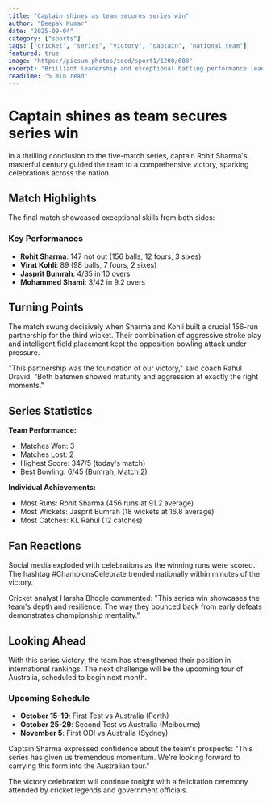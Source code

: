 ```yaml
---
title: "Captain shines as team secures series win"
author: "Deepak Kumar"
date: "2025-09-04"
category: ["sports"]
tags: ["cricket", "series", "victory", "captain", "national team"]
featured: true
image: "https://picsum.photos/seed/sport1/1200/600"
excerpt: "Brilliant leadership and exceptional batting performance lead the team to a memorable series victory."
readTime: "5 min read"
---
```


# Captain shines as team secures series win

In a thrilling conclusion to the five-match series, captain Rohit Sharma's masterful century guided the team to a comprehensive victory, sparking celebrations across the nation.

## Match Highlights

The final match showcased exceptional skills from both sides:

### Key Performances
- **Rohit Sharma**: 147 not out (156 balls, 12 fours, 3 sixes)
- **Virat Kohli**: 89 (98 balls, 7 fours, 2 sixes)  
- **Jasprit Bumrah**: 4/35 in 10 overs
- **Mohammed Shami**: 3/42 in 9.2 overs

## Turning Points

The match swung decisively when Sharma and Kohli built a crucial 156-run partnership for the third wicket. Their combination of aggressive stroke play and intelligent field placement kept the opposition bowling attack under pressure.

"This partnership was the foundation of our victory," said coach Rahul Dravid. "Both batsmen showed maturity and aggression at exactly the right moments."

## Series Statistics

**Team Performance:**
- Matches Won: 3
- Matches Lost: 2
- Highest Score: 347/5 (today's match)
- Best Bowling: 6/45 (Bumrah, Match 2)

**Individual Achievements:**
- Most Runs: Rohit Sharma (456 runs at 91.2 average)
- Most Wickets: Jasprit Bumrah (18 wickets at 16.8 average)
- Most Catches: KL Rahul (12 catches)

## Fan Reactions

Social media exploded with celebrations as the winning runs were scored. The hashtag #ChampionsCelebrate trended nationally within minutes of the victory.

Cricket analyst Harsha Bhogle commented: "This series win showcases the team's depth and resilience. The way they bounced back from early defeats demonstrates championship mentality."

## Looking Ahead

With this series victory, the team has strengthened their position in international rankings. The next challenge will be the upcoming tour of Australia, scheduled to begin next month.

### Upcoming Schedule
- **October 15-19**: First Test vs Australia (Perth)
- **October 25-29**: Second Test vs Australia (Melbourne)  
- **November 5**: First ODI vs Australia (Sydney)

Captain Sharma expressed confidence about the team's prospects: "This series has given us tremendous momentum. We're looking forward to carrying this form into the Australian tour."

The victory celebration will continue tonight with a felicitation ceremony attended by cricket legends and government officials.
